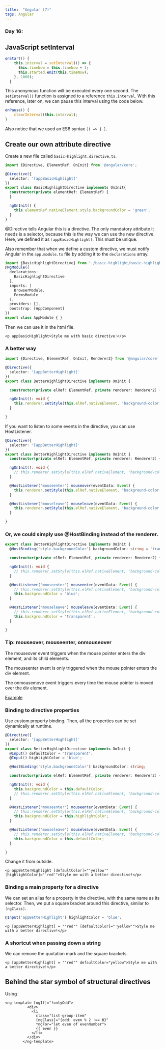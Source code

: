 ```yaml
---
title:  "Angular (7)"
tags: Angular
---
```


### Day 16: 

## JavaScript setInterval

```javascript 1.8
onStart() {
    this.interval = setInterval(() => {
      this.timeNow = this.timeNow + 1;
      this.started.emit(this.timeNow);
    }, 1000);
  }
```

This anonymous function will be executed every one second. The `setInterval()` function is assigned to a reference 
`this.interval`. With this reference, later on, we can pause this interval using the code below.

```javascript 1.8
onPause() {
    clearInterval(this.interval);
}
```

Also notice that we used an ES6 syntax `() => { }`.

## Create our own attribute directive

Create a new file called `basic-highlight.directive.ts`. 

```typescript
import {Directive, ElementRef, OnInit} from '@angular/core';

@Directive({
  selector: '[appBasicHighlight]'
})
export class BasicHighlightDirective implements OnInit{
  constructor(private elementRef: ElementRef) {
  }

  ngOnInit() {
    this.elementRef.nativeElement.style.backgroundColor = 'green';
  }
}
```

@Directive tells Angular this is a directive. The only mandatory attribute it needs is a selector, because this is 
the way we can use the new directive. Here, we defined it as `[appBasicHighlight]`. This must be unique.

Also remember that when we define a custom directive, we must notify Angular in the `app.module.ts` file by adding it
 to the `declarations` array.

```typescript
import {BasicHighlightDirective} from './basic-highlight/basic-highlight.directive';
@NgModule({
  declarations: 
    BasicHighlightDirective
  ],
  imports: [
    BrowserModule,
    FormsModule
  ],
  providers: [],
  bootstrap: [AppComponent]
})
export class AppModule { }
```

Then we can use it in the html file.

```angular2html
<p appBasicHighlight>Style me with basic directive!</p>
```


### A better way

```typescript
import {Directive, ElementRef, OnInit, Renderer2} from '@angular/core';

@Directive({
  selector: '[appBetterHighlight]'
})
export class BetterHighlightDirective implements OnInit {

  constructor(private elRef: ElementRef, private renderer: Renderer2) { }

  ngOnInit(): void {
    this.renderer.setStyle(this.elRef.nativeElement, 'background-color', 'blue');
  }

}
```

If you want to listen to some events in the directive, you can use HostListener.

```typescript
@Directive({
  selector: '[appBetterHighlight]'
})
export class BetterHighlightDirective implements OnInit {
  constructor(private elRef: ElementRef, private renderer: Renderer2) { }

  ngOnInit(): void {
    // this.renderer.setStyle(this.elRef.nativeElement, 'background-color', 'blue');
  }

  @HostListener('mouseenter') mouseover(eventData: Event) {
    this.renderer.setStyle(this.elRef.nativeElement, 'background-color', 'blue');
  }

  @HostListener('mouseleave') mouseleave(eventData: Event) {
    this.renderer.setStyle(this.elRef.nativeElement, 'background-color', 'transparent');
  }

}
```

### Or, we could simply use @HostBinding instead of the renderer.

```typescript
export class BetterHighlightDirective implements OnInit {
  @HostBinding('style.backgroundColor') backgroundColor: string = 'transparent';

  constructor(private elRef: ElementRef, private renderer: Renderer2) { }

  ngOnInit(): void {
    // this.renderer.setStyle(this.elRef.nativeElement, 'background-color', 'blue');
  }

  @HostListener('mouseenter') mouseenter(eventData: Event) {
    // this.renderer.setStyle(this.elRef.nativeElement, 'background-color', 'blue');
    this.backgroundColor = 'blue';
  }

  @HostListener('mouseleave') mouseleave(eventData: Event) {
    // this.renderer.setStyle(this.elRef.nativeElement, 'background-color', 'transparent');
    this.backgroundColor = 'transparent';
  }

}
```

### Tip: mouseover, mouseenter, onmouseover

The mouseover event triggers when the mouse pointer enters the div element, and its child elements.

The mouseenter event is only triggered when the mouse pointer enters the div element.

The onmousemove event triggers every time the mouse pointer is moved over the div element.

[Example](https://www.w3schools.com/jquery/tryit.asp?filename=tryjquery_event_mouseenter_mouseover)

### Binding to directive properties

Use custom property binding. Then, all the properties can be set dynamically at runtime.

```typescript
@Directive({
  selector: '[appBetterHighlight]'
})
export class BetterHighlightDirective implements OnInit {
  @Input() defaultColor = 'transparent';
  @Input() highlightColor = 'blue';

  @HostBinding('style.backgroundColor') backgroundColor: string;

  constructor(private elRef: ElementRef, private renderer: Renderer2) { }

  ngOnInit(): void {
    this.backgroundColor = this.defaultColor;
    // this.renderer.setStyle(this.elRef.nativeElement, 'background-color', 'blue');
  }

  @HostListener('mouseenter') mouseenter(eventData: Event) {
    // this.renderer.setStyle(this.elRef.nativeElement, 'background-color', 'blue');
    this.backgroundColor = this.highlightColor;
  }

  @HostListener('mouseleave') mouseleave(eventData: Event) {
    // this.renderer.setStyle(this.elRef.nativeElement, 'background-color', 'transparent');
    this.backgroundColor = this.defaultColor;
  }

}

```

Change it from outside.

```angular2html
<p appBetterHighlight [defaultColor]="'yellow'" [highlightColor]="'red'">Style me with a better directive!</p>
```

### Binding a main property for a directive

We can set an alias for a property in the directive, with the same name as its selector. Then, we put a square 
bracket around this directive, similar to `[ngClass]`.

```typescript
@Input('appBetterHighlight') highlightColor = 'blue';
```

```angular2html
<p [appBetterHighlight] = "'red'" [defaultColor]="'yellow'">Style me with a better directive!</p>
```

### A shortcut when passing down a string

We can remove the quotation mark and the square brackets.

```angular2html
<p [appBetterHighlight] = "'red'" defaultColor="yellow">Style me with a better directive!</p>
```

## Behind the star symbol of structural directives

Using <ng-template>

```angular2html
<ng-template [ngIf]="!onlyOdd">
          <div>
            <li
              class="list-group-item"
              [ngClass]="{odd: even % 2 !== 0}"
              *ngFor="let even of evenNumber">
              {{ even }}
            </li>
          </div>
        </ng-template>
```





